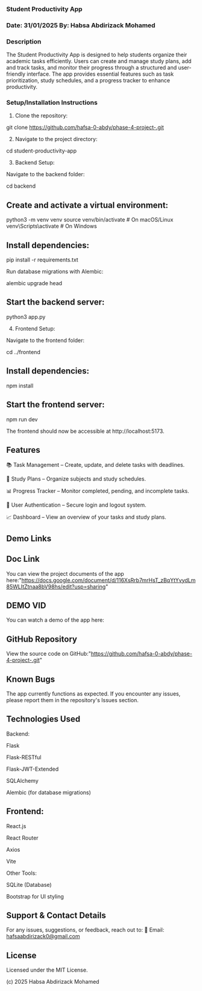 ### Student Productivity App

### Date: 31/01/2025 By: Habsa Abdirizack Mohamed

### Description

The Student Productivity App is designed to help students organize their academic tasks efficiently. Users can create and manage study plans, add and track tasks, and monitor their progress through a structured and user-friendly interface. The app provides essential features such as task prioritization, study schedules, and a progress tracker to enhance productivity.

### Setup/Installation Instructions

1. Clone the repository:

 git clone https://github.com/hafsa-0-abdy/phase-4-project-.git

2. Navigate to the project directory:

 cd student-productivity-app

3. Backend Setup:

Navigate to the backend folder:

 cd backend

## Create and activate a virtual environment:

 python3 -m venv venv
 source venv/bin/activate  # On macOS/Linux
 venv\Scripts\activate  # On Windows

## Install dependencies:

 pip install -r requirements.txt

Run database migrations with Alembic:

 alembic upgrade head

## Start the backend server:

 python3 app.py

4. Frontend Setup:

Navigate to the frontend folder:

 cd ../frontend

## Install dependencies:

 npm install

## Start the frontend server:

 npm run dev

The frontend should now be accessible at http://localhost:5173.

## Features

📚 Task Management – Create, update, and delete tasks with deadlines.

📝 Study Plans – Organize subjects and study schedules.

📊 Progress Tracker – Monitor completed, pending, and incomplete tasks.

🔐 User Authentication – Secure login and logout system.

📈 Dashboard – View an overview of your tasks and study plans.

## Demo Links

## Doc Link

You can view the project documents of the app here:"https://docs.google.com/document/d/116XsRrb7mrHsT_zBqYtYvydLm85WLItZtnaa8bV98hs/edit?usp=sharing"

## DEMO VID 

You can watch a demo of the app here:

##  GitHub Repository

View the source code on GitHub:"https://github.com/hafsa-0-abdy/phase-4-project-.git"

## Known Bugs

The app currently functions as expected. If you encounter any issues, please report them in the repository's Issues section.

## Technologies Used

Backend:

Flask

Flask-RESTful

Flask-JWT-Extended

SQLAlchemy

Alembic (for database migrations)

## Frontend:

React.js

React Router

Axios

Vite

Other Tools:

SQLite (Database)

Bootstrap for UI styling

## Support & Contact Details

For any issues, suggestions, or feedback, reach out to:
📧 Email: hafsaabdirizack0@gmail.com

## License

Licensed under the MIT License.

(c) 2025 Habsa Abdirizack Mohamed


